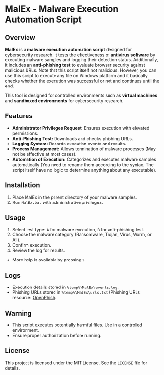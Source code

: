 # MalEx - Malware Execution Automation Script

## Overview
**MalEx** is a **malware execution automation script** designed for cybersecurity research. It tests the effectiveness of **antivirus software** by executing malware samples and logging their detection status. Additionally, it includes an **anti-phishing test** to evaluate browser security against malicious URLs. Note that this script itself not malicious. However, you can use this script to execute any file on Windows platform and it basically checks whether the execution was successful or not and continues until the end.

This tool is designed for controlled environments such as **virtual machines** and **sandboxed environments** for cybersecurity research.

## Features
- **Administrator Privileges Request:** Ensures execution with elevated permissions.
- **Anti-Phishing Test:** Downloads and checks phishing URLs.
- **Logging System:** Records execution events and results.
- **Process Management:** Allows termination of malware processes (May not be effective at most cases). 
- **Automation of Execution:** Categorizes and executes malware samples automatically (You need to rename them according to the syntax. The script itself have no logic to determine anything about any executable). 

## Installation
1. Place MalEx in the parent directory of your malware samples.
2. Run `MalEx.bat` with administrative privileges.

## Usage
1. Select test type: `A` for malware execution, `B` for anti-phishing test.
2. Choose the malware category (Ransomware, Trojan, Virus, Worm, or All).
3. Confirm execution.
4. Review the log for results.

- More help is avaliable by pressing `?`

## Logs
- Execution details stored in `%temp%\MalEx\events.log`.
- Phishing URLs stored in `%temp%\MalEx\urls.txt` (Phishing URLs resource: [OpenPhish](https://openphish.com).

## Warning
- This script executes potentially harmful files. Use in a controlled environment.
- Ensure proper authorization before running.

## License
This project is licensed under the MIT License. See the `LICENSE` file for details.
